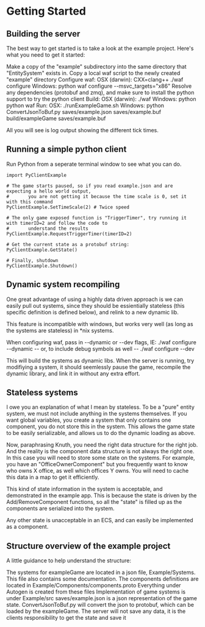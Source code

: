 # Getting Started


## Building the server

The best way to get started is to take a look at the example project. Here's what you need to get it started:

Make a copy of the "example" subdirectory into the same directory that "EntitySystem" exists in.
Copy a local waf script to the newly created "example" directory
Configure waf:
    OSX (darwin): CXX=clang++ ./waf configure
    Windows: python waf configure --msvc_targets="x86"
Resolve any dependencies (protobuf and zmq), and make sure to install the python support to try the python client
Build:
    OSX (darwin): ./waf
    Windows: python python waf
Run:
    OSX: ./runExampleGame.sh
    Windows: python ConvertJsonToBuf.py saves/example.json saves/example.buf
             build/exampleGame saves/example.buf

All you will see is log output showing the different tick times.


## Running a simple python client

Run Python from a seperate terminal window to see what you can do.

    import PyClientExample
    
    # The game starts paused, so if you read example.json and are expecting a hello world output, 
    #       you are not getting it because the time scale is 0, set it with this command
    PyClientExample.SetTimeScale(2) # Twice speed
    
    # The only game exposed function is "TriggerTimer", try running it with timerID=2 and follow the code to
    #       understand the results
    PyClientExample.RequestTriggerTimer(timerID=2)
    
    # Get the current state as a protobuf string:
    PyClientExample.GetState()
    
    # Finally, shutdown
    PyClientExample.Shutdown()


## Dynamic system recompiling

One great advantage of using a highly data driven approach is we can easily pull out systems, since they should be essientially stateless (this specific definition is defined below), and relink to a new dynamic lib.

This feature is incompatible with windows, but works very well (as long as the systems are stateless) in *nix systems.

When configuring waf, pass in --dynamic or --dev flags, IE:
./waf configure --dynamic
-- or, to include debug symbols as well --
./waf configure --dev

This will build the systems as dynamic libs. When the server is running, try modifiying a system, it should seemlessly pause the game, recompile the dynamic library, and link it in without any extra effort.


## Stateless systems

I owe you an explanation of what I mean by stateless. To be a "pure" entity system, we must not include anything in the systems themselves. If you want global variables, you create a system that only contains one component, you do not store this in the system. This allows the game state to be easily serializable, and allows us to do the dynamic loading as above.

Now, paraphrasing Knuth, you need the right data structure for the right job. And the reality is the component data structure is not always the right one. In this case you will need to store some state on the systems. For example, you have an "OfficeOwnerComponent" but you frequently want to know who owns X office, as well which offices Y owns. You will need to cache this data in a map to get it efficiently.

This kind of state information in the system is acceptable, and demonstrated in the example app. This is because the state is driven by the Add/RemoveComponent functions, so all the "state" is filled up as the components are serialized into the system.

Any other state is unacceptable in an ECS, and can easily be implemented as a component.


## Structure overview of the example project

A little guidance to help understand the structure:

The systems for exampleGame are located in a json file, Example/Systems. This file also contains some documentation.
The components definitions are located in Example/Components/components.proto
Everything under Autogen is created from these files
Implementation of game systems is under Example/src
saves/example.json is a json representation of the game state.
ConvertJsonToBuf.py will convert the json to protobuf, which can be loaded by the exampleGame.
The server will not save any data, it is the clients responsibility to get the state and save it


